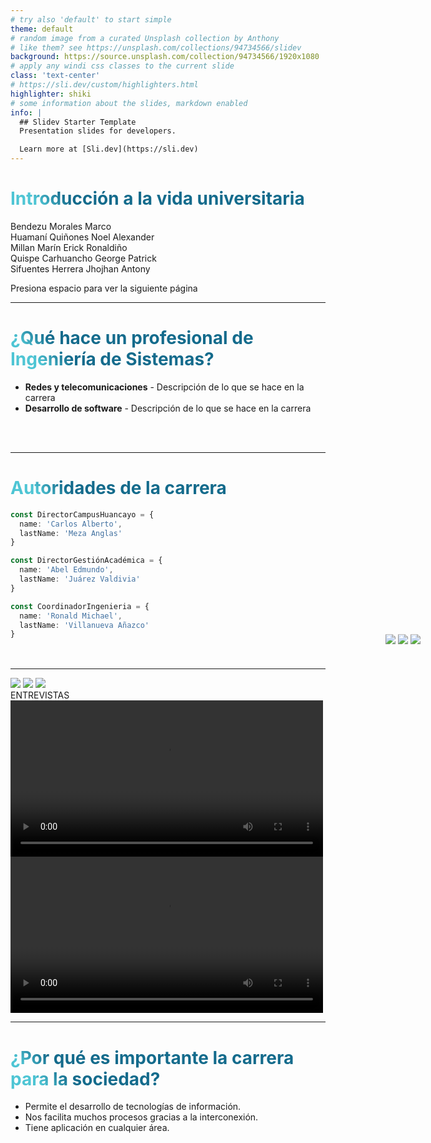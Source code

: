 ```yaml
---
# try also 'default' to start simple
theme: default
# random image from a curated Unsplash collection by Anthony
# like them? see https://unsplash.com/collections/94734566/slidev
background: https://source.unsplash.com/collection/94734566/1920x1080
# apply any windi css classes to the current slide
class: 'text-center'
# https://sli.dev/custom/highlighters.html
highlighter: shiki
# some information about the slides, markdown enabled
info: |
  ## Slidev Starter Template
  Presentation slides for developers.

  Learn more at [Sli.dev](https://sli.dev)
---
```


# Introducción a la vida universitaria

Bendezu Morales Marco
<br/>
Huamaní Quiñones Noel Alexander
<br/>
Millan Marín Erick Ronaldiño
<br/>
Quispe Carhuancho George Patrick
<br/>
Sifuentes Herrera Jhojhan Antony
<br/>


<div class="pt-12">
  <span @click="$slidev.nav.next" class="px-2 p-1 rounded cursor-pointer" hover="bg-white bg-opacity-10">
    Presiona espacio para ver la siguiente página <carbon:arrow-right class="inline"/>
  </span>
</div>

<a href="https://github.com/JashDev/ivu" target="_blank" alt="GitHub"
  class="abs-br m-6 text-xl icon-btn opacity-50 !border-none !hover:text-white">
  <carbon-logo-github />
</a>

<!--
The last comment block of each slide will be treated as slide notes. It will be visible and editable in Presenter Mode along with the slide. [Read more in the docs](https://sli.dev/guide/syntax.html#notes)
-->

---

# ¿Qué hace un profesional de Ingeniería de Sistemas?

- **Redes y telecomunicaciones** - Descripción de lo que se hace en la carrera
- **Desarrollo de software** - Descripción de lo que se hace en la carrera

<br>
<br>

<!--
You can have `style` tag in markdown to override the style for the current page.
Learn more: https://sli.dev/guide/syntax#embedded-styles
-->

<style>
h1 {
  background-color: #2B90B6;
  background-image: linear-gradient(45deg, #4EC5D4 10%, #146b8c 20%);
  background-size: 100%;
  -webkit-background-clip: text;
  -moz-background-clip: text;
  -webkit-text-fill-color: transparent; 
  -moz-text-fill-color: transparent;
}
</style>

---

# Autoridades de la carrera

```ts {all|1-4|6-9|11-14}
const DirectorCampusHuancayo = {
  name: 'Carlos Alberto',
  lastName: 'Meza Anglas'
}

const DirectorGestiónAcadémica = {
  name: 'Abel Edmundo',
  lastName: 'Juárez Valdivia'
}

const CoordinadorIngenieria = {
  name: 'Ronald Michael',
  lastName: 'Villanueva Añazco'
}
```

<div style="transform: translate(400%, -115%); width: 150px">
<img v-if="$slidev.nav.clicks === 1" border="rounded" src="https://res.cloudinary.com/da1yarvtc/image/upload/v1622063017/director_campus_mdjtmz.png">
<img v-if="$slidev.nav.clicks === 2" border="rounded" src="https://res.cloudinary.com/da1yarvtc/image/upload/v1622063337/director_gestion_fjinzx.png">
<img v-if="$slidev.nav.clicks === 3" border="rounded" src="https://res.cloudinary.com/da1yarvtc/image/upload/v1622063337/coordinador_rjzxxc.png">
</div>

---

<div class="w-60 relative mt-6">
  <div class="relative w-40 h-40">
    <img
      v-motion
      :initial="{ x: 800, y: -100, scale: 1.5, rotate: -50 }"
      :enter="final"
      class="absolute top-0 left-0 right-0 bottom-0"
      src="https://sli.dev/logo-square.png"
    />
    <img
      v-motion
      :initial="{ y: 500, x: -100, scale: 2 }"
      :enter="final"
      class="absolute top-0 left-0 right-0 bottom-0"
      src="https://sli.dev/logo-circle.png"
    />
    <img
      v-motion
      :initial="{ x: 600, y: 400, scale: 2, rotate: 100 }"
      :enter="final"
      class="absolute top-0 left-0 right-0 bottom-0"
      src="https://sli.dev/logo-triangle.png"
    />
  </div>

  <div 
    class="text-5xl absolute top-14 left-40 text-[#2B90B6] -z-1"
    v-motion
    :initial="{ x: -80, opacity: 0}"
    :enter="{ x: 0, opacity: 1, transition: { delay: 2000, duration: 1000 } }">
    ENTREVISTAS
  </div>
</div>

<video  v-click="1" width="500" style="margin: auto" controls v-if="$slidev.nav.clicks === 1">
  <source src="https://res.cloudinary.com/da1yarvtc/video/upload/v1622064029/entrevista_ing_nicolas_g4humo.mp4" type="video/mp4">
</video>

<video v-click="2" width="500" style="margin: auto" controls  >
  <source src="https://galaxia-software-test.s3.amazonaws.com/Pruebas/Entrevista.mp4" type="video/mp4">
</video>


<!-- vue script setup scripts can be directly used in markdown, and will only affects current page -->
<script setup lang="ts">
const final = {
  x: 0,
  y: 0,
  rotate: 0,
  scale: 1,
  transition: {
    type: 'spring',
    damping: 10,
    stiffness: 20,
    mass: 2
  }
}
</script>

---

# ¿Por qué es importante la carrera para la sociedad?

* Permite el desarrollo de tecnologías de información.
* Nos facilita muchos procesos gracias a la interconexión.
* Tiene aplicación en cualquier área.
